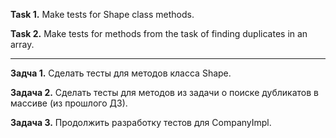 **Task 1.**
Make tests for Shape class methods.

**Task 2.**
Make tests for methods from the task of finding duplicates in an array.


___________________________

**Задча 1.**
Сделать тесты для методов класса Shape.

**Задача 2.**
Сделать тесты для методов из задачи о поиске дубликатов в массиве (из прошлого ДЗ).

**Задача 3.**
Продолжить разработку тестов для CompanyImpl.




















